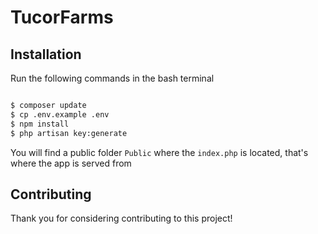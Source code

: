 
<p align="center">
<h1>TucorFarms</h1>
</p>

## Installation

Run the following commands in the bash terminal
```bash

$ composer update
$ cp .env.example .env
$ npm install
$ php artisan key:generate

```
You will find a public folder ``Public`` where the ``index.php`` is located, that's where the app is served from


## Contributing

Thank you for considering contributing to this project!
